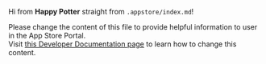 Hi from **Happy Potter** straight from `.appstore/index.md`!

Please change the content of this file to provide helpful information to user in the App Store Portal.  
Visit [this Developer Documentation page](https://developer.docs.basf.net/appstore/portal/#info) to learn how to change this content.








